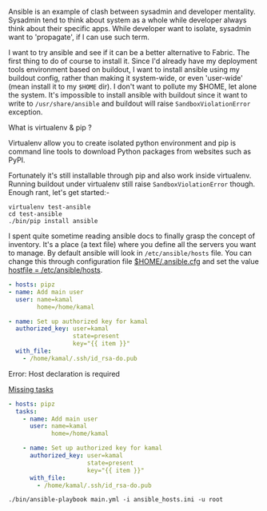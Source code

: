 <!-- 
.. link: 
.. description: 
.. tags: draft
.. date: 2013/09/25 02:34:04
.. title: Ansible log
.. slug: ansible-log
-->

Ansible is an example of clash between sysadmin and developer mentality.  
Sysadmin tend to think about system as a whole while developer always think 
about their specific apps. While developer want to isolate, sysadmin want to 
'propagate', if I can use such term.

I want to try ansible and see if it can be a better alternative to Fabric. The 
first thing to do of course to install it. Since I'd already have my deployment 
tools environment based on buildout, I want to install ansible using my 
buildout config, rather than making it system-wide, or even 'user-wide' (mean 
install it to my `$HOME` dir). I don't want to pollute my $HOME, let alone the 
system. It's impossible to install ansible with buildout since it want to write 
to `/usr/share/ansible` and buildout will raise `SandboxViolationError` 
exception.

<div class="sidebar">
<p class="first sidebar-title">What is virtualenv & pip ?</p>
<p class="last">
    Virtualenv allow you to create isolated python environment and pip is
    command line tools to download Python packages from websites such as
    PyPI.
</p>
</div>

Fortunately it's still installable through pip and also work inside virtualenv.  
Running buildout under virtualenv still raise `SandboxViolationError` though.  Enough rant, let's get started:-

    virtualenv test-ansible
    cd test-ansible
    ./bin/pip install ansible

I spent quite sometime reading ansible docs to finally grasp the concept of 
inventory. It's a place (a text file) where you define all the servers you want 
to manage. By default ansible will look in `/etc/ansible/hosts` file. You can 
change this through configuration file [$HOME/.ansible.cfg][ansible-cfg] and 
set the value [hostfile       = /etc/ansible/hosts][ansible-cfg2].

```yaml
- hosts: pipz
- name: Add main user
  user: name=kamal
        home=/home/kamal

- name: Set up authorized key for kamal
  authorized_key: user=kamal
                  state=present
                  key="{{ item }}"
  with_file:
    - /home/kamal/.ssh/id_rsa-do.pub
```

Error: Host declaration is required

[Missing tasks][10]

```yaml
- hosts: pipz
  tasks:
    - name: Add main user
      user: name=kamal
            home=/home/kamal

    - name: Set up authorized key for kamal
      authorized_key: user=kamal
                      state=present
                      key="{{ item }}"
      with_file:
        - /home/kamal/.ssh/id_rsa-do.pub
```

    ./bin/ansible-playbook main.yml -i ansible_hosts.ini -u root

[ansible-cfg]:http://www.ansibleworks.com/docs/faq.html#id7
[ansible-cfg2]:https://github.com/ansible/ansible/blob/devel/examples/ansible.cfg
[10]:https://groups.google.com/forum/#!topic/ansible-project/QFDzbr3vGD0
